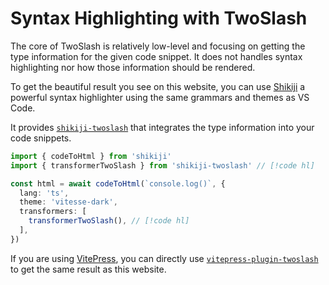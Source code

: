# Syntax Highlighting with TwoSlash

The core of TwoSlash is relatively low-level and focusing on getting the type information for the given code snippet. It does not handles syntax highlighting nor how those information should be rendered.

To get the beautiful result you see on this website, you can use [Shikiji](https://shikiji.netlify.app/) a powerful syntax highlighter using the same grammars and themes as VS Code.

It provides [`shikiji-twoslash`](https://shikiji.netlify.app/packages/twoslash) that integrates the type information into your code snippets.

```ts twoslash
import { codeToHtml } from 'shikiji'
import { transformerTwoSlash } from 'shikiji-twoslash' // [!code hl]

const html = await codeToHtml(`console.log()`, {
  lang: 'ts',
  theme: 'vitesse-dark',
  transformers: [
    transformerTwoSlash(), // [!code hl]
  ],
})
```

If you are using [VitePress](https://vitepress.dev/), you can directly use [`vitepress-plugin-twoslash`](https://shikiji.netlify.app/packages/vitepress) to get the same result as this website.
